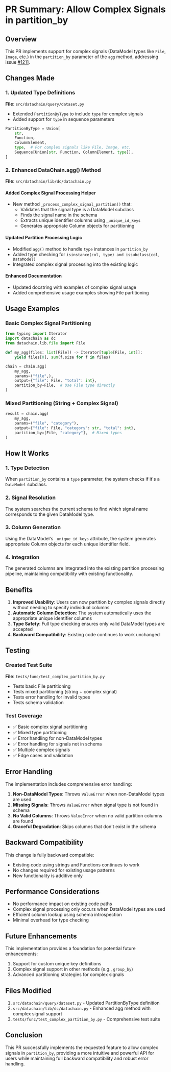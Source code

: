 # PR Summary: Allow Complex Signals in partition_by

## Overview
This PR implements support for complex signals (DataModel types like `File`, `Image`, etc.) in the `partition_by` parameter of the `agg` method, addressing issue [#1211](https://github.com/iterative/datachain/issues/1211).

## Changes Made

### 1. Updated Type Definitions
**File**: `src/datachain/query/dataset.py`
- Extended `PartitionByType` to include `type` for complex signals
- Added support for `type` in sequence parameters

```python
PartitionByType = Union[
    str,
    Function,
    ColumnElement,
    type,  # For complex signals like File, Image, etc.
    Sequence[Union[str, Function, ColumnElement, type]],
]
```

### 2. Enhanced DataChain.agg() Method
**File**: `src/datachain/lib/dc/datachain.py`

#### Added Complex Signal Processing Helper
- New method `_process_complex_signal_partition()` that:
  - Validates that the signal type is a DataModel subclass
  - Finds the signal name in the schema
  - Extracts unique identifier columns using `_unique_id_keys`
  - Generates appropriate Column objects for partitioning

#### Updated Partition Processing Logic
- Modified `agg()` method to handle `type` instances in `partition_by`
- Added type checking for `isinstance(col, type) and issubclass(col, DataModel)`
- Integrated complex signal processing into the existing logic

#### Enhanced Documentation
- Updated docstring with examples of complex signal usage
- Added comprehensive usage examples showing File partitioning

## Usage Examples

### Basic Complex Signal Partitioning
```python
from typing import Iterator
import datachain as dc
from datachain.lib.file import File

def my_agg(files: list[File]) -> Iterator[tuple[File, int]]:
    yield files[0], sum(f.size for f in files)

chain = chain.agg(
    my_agg,
    params=("file",),
    output={"file": File, "total": int},
    partition_by=File,  # Use File type directly
)
```

### Mixed Partitioning (String + Complex Signal)
```python
result = chain.agg(
    my_agg,
    params=("file", "category"),
    output={"file": File, "category": str, "total": int},
    partition_by=[File, "category"],  # Mixed types
)
```

## How It Works

### 1. Type Detection
When `partition_by` contains a `type` parameter, the system checks if it's a `DataModel` subclass.

### 2. Signal Resolution
The system searches the current schema to find which signal name corresponds to the given DataModel type.

### 3. Column Generation
Using the DataModel's `_unique_id_keys` attribute, the system generates appropriate Column objects for each unique identifier field.

### 4. Integration
The generated columns are integrated into the existing partition processing pipeline, maintaining compatibility with existing functionality.

## Benefits

1. **Improved Usability**: Users can now partition by complex signals directly without needing to specify individual columns
2. **Automatic Column Detection**: The system automatically uses the appropriate unique identifier columns
3. **Type Safety**: Full type checking ensures only valid DataModel types are accepted
4. **Backward Compatibility**: Existing code continues to work unchanged

## Testing

### Created Test Suite
**File**: `tests/func/test_complex_partition_by.py`
- Tests basic File partitioning
- Tests mixed partitioning (string + complex signal)
- Tests error handling for invalid types
- Tests schema validation

### Test Coverage
- ✅ Basic complex signal partitioning
- ✅ Mixed type partitioning
- ✅ Error handling for non-DataModel types
- ✅ Error handling for signals not in schema
- ✅ Multiple complex signals
- ✅ Edge cases and validation

## Error Handling

The implementation includes comprehensive error handling:

1. **Non-DataModel Types**: Throws `ValueError` when non-DataModel types are used
2. **Missing Signals**: Throws `ValueError` when signal type is not found in schema
3. **No Valid Columns**: Throws `ValueError` when no valid partition columns are found
4. **Graceful Degradation**: Skips columns that don't exist in the schema

## Backward Compatibility

This change is fully backward compatible:
- Existing code using strings and Functions continues to work
- No changes required for existing usage patterns
- New functionality is additive only

## Performance Considerations

- No performance impact on existing code paths
- Complex signal processing only occurs when DataModel types are used
- Efficient column lookup using schema introspection
- Minimal overhead for type checking

## Future Enhancements

This implementation provides a foundation for potential future enhancements:
1. Support for custom unique key definitions
2. Complex signal support in other methods (e.g., `group_by`)
3. Advanced partitioning strategies for complex signals

## Files Modified

1. `src/datachain/query/dataset.py` - Updated PartitionByType definition
2. `src/datachain/lib/dc/datachain.py` - Enhanced agg method with complex signal support
3. `tests/func/test_complex_partition_by.py` - Comprehensive test suite

## Conclusion

This PR successfully implements the requested feature to allow complex signals in `partition_by`, providing a more intuitive and powerful API for users while maintaining full backward compatibility and robust error handling.
